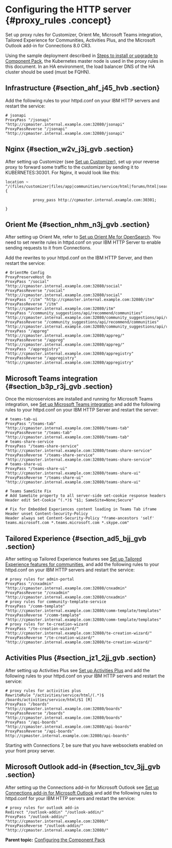 # Configuring the HTTP server {#proxy_rules .concept}

Set up proxy rules for Customizer, Orient Me, Microsoft Teams integration, Tailored Experience for Communities, Activities Plus, and the Microsoft Outlook add-in for Connections 8.0 CR3.

Using the sample deployment described in [Steps to install or upgrade to Component Pack](cp_install_services_tasks.md#section_awd_rwp_tnb), the Kubernetes master node is used in the proxy rules in this document. In an HA environment, the load balancer DNS of the HA cluster should be used (must be FQHN).

## Infrastructure {#section_ahf_j45_hvb .section}

Add the following rules to your httpd.conf on your IBM HTTP servers and restart the service:

``` {#codeblock_jzt_5wk_gvb}
# jsonapi
ProxyPass "/jsonapi" "http://cpmaster.internal.example.com:32080/jsonapi"
ProxyPassReverse "/jsonapi" "http://cpmaster.internal.example.com:32080/jsonapi"
```

## Nginx {#section_w2v_j3j_gvb .section}

After setting up Customizer \(see [Set up Customizer](cp_install_services_tasks.md#section_n3c_xhj_dvb)\), set up your reverse proxy to forward some traffic to the customizer by sending it to KUBERNETES:30301. For Nginx, it would look like this:

``` {#codeblock_bbd_l3j_gvb}
location ~      ^/(files/customizer|files/app|communities/service/html|forums/html|search/web|homepage/web|social/home|mycontacts|wikis/home|blogs|news|activities/service/html|profiles/html|viewer)  { 

            proxy_pass http://cpmaster.internal.example.com:30301; 

}
```

## Orient Me {#section_nhm_n3j_gvb .section}

After setting up Orient Me, refer to [Set up Orient Me for OpenSearch](cp_install_services_tasks.md#orientme_os). You need to set rewrite rules in httpd.conf on your IBM HTTP Server to enable sending requests to it from Connections.

Add the rewrites to your httpd.conf on the IBM HTTP Server, and then restart the service:

``` {#codeblock_nvr_p3j_gvb}
# OrientMe Config 
ProxyPreserveHost On 
ProxyPass "/social" "http://cpmaster.internal.example.com:32080/social" 
ProxyPassReverse "/social" "http://cpmaster.internal.example.com:32080/social" 
ProxyPass "/itm" "http://cpmaster.internal.example.com:32080/itm" 
ProxyPassReverse "/itm" "http://cpmaster.internal.example.com:32080/itm" 
ProxyPass "/community_suggestions/api/recommend/communities" "http://cpmaster.internal.example.com:32080/community_suggestions/api/recommend/communities" 
ProxyPassReverse "/community_suggestions/api/recommend/communities" "http://cpmaster.internal.example.com:32080/community_suggestions/api/recommend/communities" 
ProxyPass "/appreg" "http://cpmaster.internal.example.com:32080/appreg/" 
ProxyPassReverse "/appreg" "http://cpmaster.internal.example.com:32080/appreg/" 
ProxyPass "/appregistry" "http://cpmaster.internal.example.com:32080/appregistry" 
ProxyPassReverse "/appregistry" "http://cpmaster.internal.example.com:32080/appregistry"
```

## Microsoft Teams integration {#section_b3p_r3j_gvb .section}

Once the microservices are installed and running for Microsoft Teams integration, see [Set up Microsoft Teams integration](cp_install_services_tasks.md#teams_integ) and add the following rules to your httpd.conf on your IBM HTTP Server and restart the server:

``` {#codeblock_ugh_53j_gvb}
# teams-tab-ui
ProxyPass "/teams-tab" "http://cpmaster.internal.example.com:32080/teams-tab" 
ProxyPassReverse "/teams-tab" "http://cpmaster.internal.example.com:32080/teams-tab"    
# teams-share-service 
ProxyPass "/teams-share-service" "http://cpmaster.internal.example.com:32080/teams-share-service" 
ProxyPassReverse "/teams-share-service" "http://cpmaster.internal.example.com:32080/teams-share-service"
# teams-share-ui 
ProxyPass "/teams-share-ui" "http://cpmaster.internal.example.com:32080/teams-share-ui" 
ProxyPassReverse "/teams-share-ui" "http://cpmaster.internal.example.com:32080/teams-share-ui"
```

``` {#codeblock_ufb_v3j_gvb}
# Teams SameSite Fix
# Add SameSite property to all server-side set-cookie response headers
Header edit Set-Cookie ^(.*)$ "$1; SameSite=None;Secure"
```

``` {#codeblock_bd4_v3j_gvb}
# Fix for Embedded Experiences content loading in Teams Tab iframe
Header unset Content-Security-Policy
Header always set Content-Security-Policy "frame-ancestors 'self' teams.microsoft.com *.teams.microsoft.com *.skype.com"
```

## Tailored Experience {#section_ad5_bjj_gvb .section}

After setting up Tailored Experience features see [Set up Tailored Experience features for communities](cp_install_services_tasks.md#comm_tailored), and add the following rules to your httpd.conf on your IBM HTTP servers and restart the service:

``` {#codeblock_ohb_djj_gvb}
# proxy rules for admin-portal
ProxyPass "/cnxadmin" "http://cpmaster.internal.example.com:32080/cnxadmin"  
ProxyPassReverse "/cnxadmin" "http://cpmaster.internal.example.com:32080/cnxadmin"
# proxy rules for community-template-service
ProxyPass "/comm-template" "http://cpmaster.internal.example.com:32080/comm-template/templates" 
ProxyPassReverse "/comm-template" "http://cpmaster.internal.example.com:32080/comm-template/templates"
# proxy rules for te-creation-wizard
ProxyPass "/te-creation-wizard/" "http://cpmaster.internal.example.com:32080/te-creation-wizard/" 
ProxyPassReverse "/te-creation-wizard/" "http://cpmaster.internal.example.com:32080/te-creation-wizard/"
```

## Activities Plus {#section_jz1_2jj_gvb .section}

After setting up Activities Plus see [Set up Activities Plus](cp_install_services_tasks.md#activities_plus) and add the following rules to your httpd.conf on your IBM HTTP servers and restart the service:

``` {#codeblock_q4b_fjj_gvb}
# proxy rules for activities plus 
RewriteRule ^/activities/service/html/(.*)$ /boards/activities/service/html/$1 [R] 
ProxyPass "/boards" "http://cpmaster.internal.example.com:32080/boards" 
ProxyPassReverse "/boards" "http://cpmaster.internal.example.com:32080/boards" 
ProxyPass "/api-boards" "http://cpmaster.internal.example.com:32080/api-boards" 
ProxyPassReverse "/api-boards" http://cpmaster.internal.example.com:32080/api-boards"
```

Starting with Connections 7, be sure that you have websockets enabled on your front proxy server.

## Microsoft Outlook add-in {#section_tcv_3jj_gvb .section}

After setting up the Connections add-in for Microsoft Outlook see [Set up Connections add-in for Microsoft Outlook](cp_install_services_tasks.md#ms_outlook_addin) and add the following rules to httpd.conf for your IBM HTTP servers and restart the service:

``` {#codeblock_ryx_jjj_gvb}
# proxy rules for outlook add-in
Redirect "/outlook-addin" "/outlook-addin/" 
ProxyPass "/outlook-addin/" "http://cpmaster.internal.example.com:32080/" 
ProxyPassReverse "/outlook-addin/" "http://cpmaster.internal.example.com:32080/"
```

**Parent topic:**  [Configuring the Component Pack](../install/cp_config_intro.md)

